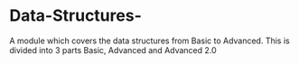 # Data-Structures-
A module which covers the data structures from Basic to Advanced. This is divided into 3 parts Basic, Advanced and Advanced 2.0

